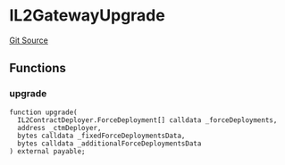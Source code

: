 # IL2GatewayUpgrade
[Git Source](https://github.com/matter-labs/zksync-contracts/blob/a1506a91fd7e3b73aa6fe10caf12e32f39e26211/contracts/l1-contracts/state-transition/l2-deps/IL2GatewayUpgrade.sol)


## Functions
### upgrade


```solidity
function upgrade(
  IL2ContractDeployer.ForceDeployment[] calldata _forceDeployments,
  address _ctmDeployer,
  bytes calldata _fixedForceDeploymentsData,
  bytes calldata _additionalForceDeploymentsData
) external payable;
```

